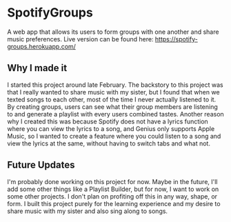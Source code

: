 # SpotifyGroups
A web app that allows its users to form groups with one another and share music preferences. Live version can be found here: https://spotify-groups.herokuapp.com/ 

## Why I made it

I started this project around late February. The backstory to this project was that I really wanted to share music with my sister, but I found that when we texted songs to each other, most of the time I never actually listened to it. By creating groups, users can see what their group members are listening to and generate a playlist with every users combined tastes. Another reason why I created this was because Spotify does not have a lyrics function where you can view the lyrics to a song, and Genius only supports Apple Music, so I wanted to create a feature where you could listen to a song and view the lyrics at the same, without having to switch tabs and what not. 

## Future Updates

I'm probably done working on this project for now. Maybe in the future, I'll add some other things like a Playlist Builder, but for now, I want to work on some other projects. I don't plan on profiting off this in any way, shape, or form. I built this project purely for the learning experience and my desire to share music with my sister and also sing along to songs.


